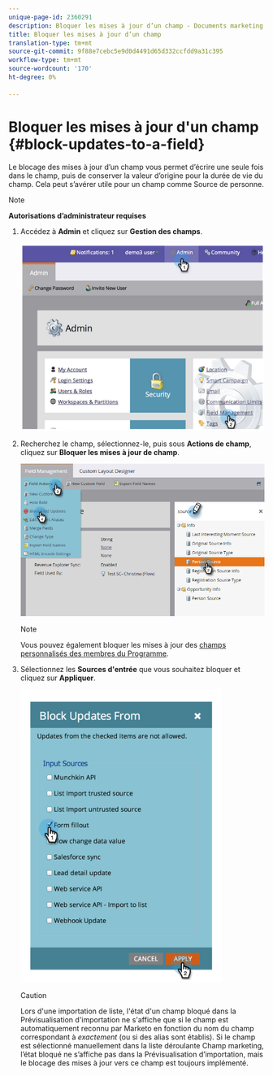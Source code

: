 ```yaml
---
unique-page-id: 2360291
description: Bloquer les mises à jour d’un champ - Documents marketing - Documentation du produit
title: Bloquer les mises à jour d’un champ
translation-type: tm+mt
source-git-commit: 9f88e7cebc5e9d0d4491d65d332ccfdd9a31c395
workflow-type: tm+mt
source-wordcount: '170'
ht-degree: 0%

---
```



# Bloquer les mises à jour d&#39;un champ {#block-updates-to-a-field}

Le blocage des mises à jour d’un champ vous permet d’écrire une seule fois dans le champ, puis de conserver la valeur d’origine pour la durée de vie du champ. Cela peut s’avérer utile pour un champ comme Source de personne.

>[!NOTE]
>
>**Autorisations d’administrateur requises**

1. Accédez à **Admin** et cliquez sur **Gestion des champs**.

   ![](assets/image2014-9-24-13-3a54-3a40.png)

1. Recherchez le champ, sélectionnez-le, puis sous **Actions de champ**, cliquez sur **Bloquer les mises à jour de champ**.

   ![](assets/two-1.png)

   >[!NOTE]
   >
   >Vous pouvez également bloquer les mises à jour des [champs personnalisés des membres du Programme](/help/marketo/product-docs/core-marketo-concepts/programs/working-with-programs/program-member-custom-fields.md).

1. Sélectionnez les **Sources d&#39;entrée** que vous souhaitez bloquer et cliquez sur **Appliquer**.

   ![](assets/image2014-9-24-13-3a55-3a16.png)

   >[!CAUTION]
   >
   >Lors d&#39;une importation de liste, l&#39;état d&#39;un champ bloqué dans la Prévisualisation d&#39;importation ne s&#39;affiche que si le champ est automatiquement reconnu par Marketo en fonction du nom du champ correspondant à _exactement_ (ou si des alias sont établis). Si le champ est sélectionné manuellement dans la liste déroulante Champ marketing, l’état bloqué ne s’affiche pas dans la Prévisualisation d’importation, mais le blocage des mises à jour vers ce champ est toujours implémenté.
